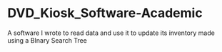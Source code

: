 # DVD_Kiosk_Software-Academic
A software I wrote to read data and use it to update its inventory made using a BInary Search Tree

